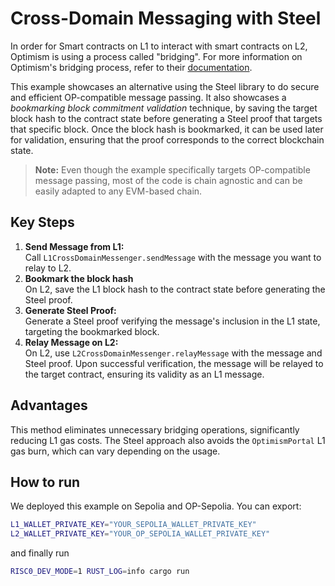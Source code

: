 # Cross-Domain Messaging with Steel
In order for Smart contracts on L1 to interact with smart contracts on L2, Optimism is using a process called "bridging". For more information on Optimism's bridging process, refer to their [documentation](https://docs.optimism.io/builders/app-developers/bridging/messaging).

This example showcases an alternative using the Steel library to do secure and efficient OP-compatible message passing.
It also showcases a *bookmarking block commitment validation* technique, by saving the target block hash to the contract state before generating a Steel proof that targets that specific block. Once the block hash is bookmarked, it can be used later for validation, ensuring that the proof corresponds to the correct blockchain state.

> **Note:** Even though the example specifically targets OP-compatible message passing, most of the code is chain agnostic and can be easily adapted to any EVM-based chain.  

## Key Steps
1. **Send Message from L1:**<br>
Call `L1CrossDomainMessenger.sendMessage` with the message you want to relay to L2.
2. **Bookmark the block hash**<br> On L2, save the L1 block hash to the contract state before generating the Steel proof.
3. **Generate Steel Proof:**<br> Generate a Steel proof verifying the message's inclusion in the L1 state, targeting the bookmarked block.
4. **Relay Message on L2:**<br> On L2, use `L2CrossDomainMessenger.relayMessage` with the message and Steel proof. Upon successful verification, the message will be relayed to the target contract, ensuring its validity as an L1 message.

## Advantages
This method eliminates unnecessary bridging operations, significantly reducing L1 gas costs. The Steel approach also avoids the `OptimismPortal` L1 gas burn, which can vary depending on the usage.

## How to run
We deployed this example on Sepolia and OP-Sepolia. You can export:

```bash
L1_WALLET_PRIVATE_KEY="YOUR_SEPOLIA_WALLET_PRIVATE_KEY"
L2_WALLET_PRIVATE_KEY="YOUR_OP_SEPOLIA_WALLET_PRIVATE_KEY"
```

and finally run

```bash
RISC0_DEV_MODE=1 RUST_LOG=info cargo run
```